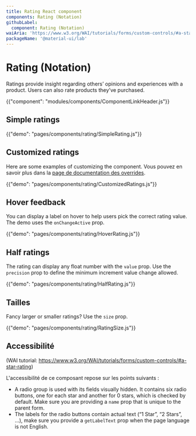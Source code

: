 ```yaml
---
title: Rating React component
components: Rating (Notation)
githubLabel:
  component: Rating (Notation)
waiAria: 'https://www.w3.org/WAI/tutorials/forms/custom-controls/#a-star-rating'
packageName: '@material-ui/lab'
---
```


# Rating (Notation)

<p class="description">Ratings provide insight regarding others’ opinions and experiences with a product. Users can also rate products they’ve purchased.</p>

{{"component": "modules/components/ComponentLinkHeader.js"}}

## Simple ratings

{{"demo": "pages/components/rating/SimpleRating.js"}}

## Customized ratings

Here are some examples of customizing the component. Vous pouvez en savoir plus dans la [page de documentation des overrides](/customization/components/).

{{"demo": "pages/components/rating/CustomizedRatings.js"}}

## Hover feedback

You can display a label on hover to help users pick the correct rating value. The demo uses the `onChangeActive` prop.

{{"demo": "pages/components/rating/HoverRating.js"}}

## Half ratings

The rating can display any float number with the `value` prop. Use the `precision` prop to define the minimum increment value change allowed.

{{"demo": "pages/components/rating/HalfRating.js"}}

## Tailles

Fancy larger or smaller ratings? Use the `size` prop.

{{"demo": "pages/components/rating/RatingSize.js"}}

## Accessibilité

(WAI tutorial: https://www.w3.org/WAI/tutorials/forms/custom-controls/#a-star-rating)

L'accessibilité de ce composant repose sur les points suivants :

- A radio group is used with its fields visually hidden. It contains six radio buttons, one for each star and another for 0 stars, which is checked by default. Make sure you are providing a `name` prop that is unique to the parent form.
- The labels for the radio buttons contain actual text (“1 Star”, “2 Stars”, …), make sure you provide a `getLabelText` prop when the page language is not English.
